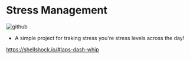 # Stress Management
![github](https://img.shields.io/badge/Python-0000e6?logoColor=white)

- A simple project for traking stress you're stress levels across the day!

https://shellshock.io/#laps-dash-whip
